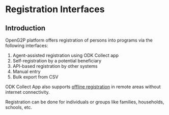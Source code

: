 # Registration Interfaces

## Introduction

OpenG2P platform offers registration of persons into programs via the following interfaces:

1. Agent-assisted registration using ODK Collect app
2. Self-registration by a potential beneficiary
3. API-based registration by other systems
4. Manual entry
5. Bulk export from CSV

ODK Collect App also supports [offline registration](offline-registration.md) in remote areas without internet connectivity.

Registration can be done for individuals or groups like families, households, schools, etc.
